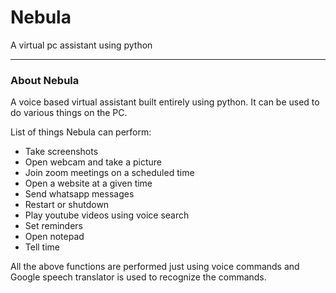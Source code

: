 # Nebula
A virtual pc assistant using python

***
### About Nebula
A voice based virtual assistant built entirely using python. It can be used to do various things on the PC.


List of things Nebula can perform:
- Take screenshots
- Open webcam and take a picture
- Join zoom meetings on a scheduled time
- Open a website at a given time
- Send whatsapp messages
- Restart or shutdown
- Play youtube videos using voice search
- Set reminders
- Open notepad 
- Tell time

All the above functions are performed just using voice commands and Google speech translator is used to recognize the commands.



